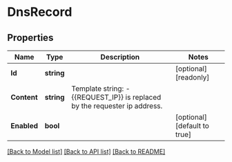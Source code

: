 # DnsRecord

## Properties

Name | Type | Description | Notes
------------ | ------------- | ------------- | -------------
**Id** | **string** |  | [optional] [readonly] 
**Content** | **string** | Template string: - {{REQUEST_IP}} is replaced by the requester ip address. | 
**Enabled** | **bool** |  | [optional] [default to true]

[[Back to Model list]](../README.md#documentation-for-models) [[Back to API list]](../README.md#documentation-for-api-endpoints) [[Back to README]](../README.md)


